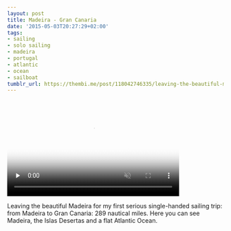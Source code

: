 ```yaml
---
layout: post
title: Madeira - Gran Canaria
date: '2015-05-03T20:27:29+02:00'
tags:
- sailing
- solo sailing
- madeira
- portugal
- atlantic
- ocean
- sailboat
tumblr_url: https://thembi.me/post/118042746335/leaving-the-beautiful-madeira-for-my-first-serious
---
```

<video id="embed-5db26a885eb04821629383" class="crt-video crt-skin-default" width="400" height="225" poster="https://66.media.tumblr.com/tumblr_nnsdx7tddj1tq106b_frame1.jpg" preload="none" muted data-crt-video data-crt-options='{"autoheight":null,"duration":20,"hdUrl":"https://ve.media.tumblr.com/tumblr_nnsdx7tddj1tq106b_720.mp4","filmstrip":{"url":"https://33.media.tumblr.com/previews/tumblr_nnsdx7tddj1tq106b_filmstrip.jpg","width":"200","height":"112"}}' crossorigin="anonymous">
    <source src="https://ve.media.tumblr.com/tumblr_nnsdx7tddj1tq106b_480.mp4" type="video/mp4">
</source></video>  

Leaving the beautiful Madeira for my first serious single-handed sailing trip: from Madeira to Gran Canaria: 289 nautical miles. Here you can see Madeira, the Islas Desertas and a flat Atlantic Ocean.

